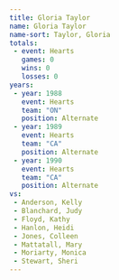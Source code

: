```yaml
---
title: Gloria Taylor
name: Gloria Taylor
name-sort: Taylor, Gloria
totals:
 - event: Hearts
   games: 0
   wins: 0
   losses: 0
years:
 - year: 1988
   event: Hearts
   team: "ON"
   position: Alternate
 - year: 1989
   event: Hearts
   team: "CA"
   position: Alternate
 - year: 1990
   event: Hearts
   team: "CA"
   position: Alternate
vs:
 - Anderson, Kelly
 - Blanchard, Judy
 - Floyd, Kathy
 - Hanlon, Heidi
 - Jones, Colleen
 - Mattatall, Mary
 - Moriarty, Monica
 - Stewart, Sheri
---
```

